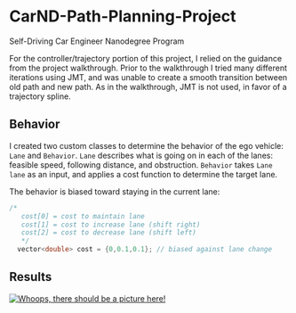 # CarND-Path-Planning-Project
Self-Driving Car Engineer Nanodegree Program

For the controller/trajectory portion of this project, I relied on the guidance from the project walkthrough.  Prior to the walkthrough I tried many different iterations using JMT, and was unable to create a smooth transition between old path and new path.  As in the walkthrough, JMT is not used, in favor of a trajectory spline.

## Behavior

I created two custom classes to determine the behavior of the ego vehicle: `Lane` and `Behavior`.  `Lane` describes what is going on in each of the lanes: feasible speed, following distance, and obstruction.  `Behavior` takes `Lane lane` as an input, and applies a cost function to determine the target lane.

The behavior is biased toward staying in the current lane:

```C++
/* 
   cost[0] = cost to maintain lane
   cost[1] = cost to increase lane (shift right)
   cost[2] = cost to decrease lane (shift left)
   */
  vector<double> cost = {0,0.1,0.1}; // biased against lane change
```
   
## Results

[![Whoops, there should be a picture here!](https://img.youtube.com/vi/FIU6CmpPsY0/0.jpg)](https://youtu.be/FIU6CmpPsY0)
